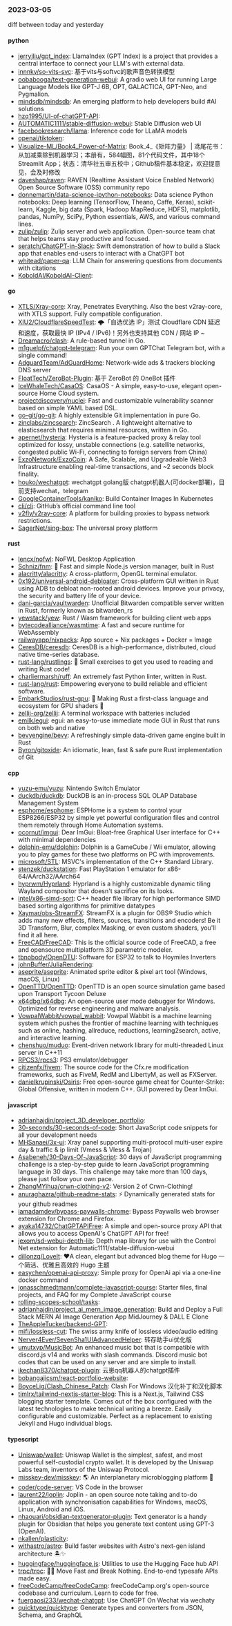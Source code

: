 ### 2023-03-05
diff between today and yesterday

#### python
* [jerryjliu/gpt_index](https://github.com/jerryjliu/gpt_index): LlamaIndex (GPT Index) is a project that provides a central interface to connect your LLM's with external data.
* [innnky/so-vits-svc](https://github.com/innnky/so-vits-svc): 基于vits与softvc的歌声音色转换模型
* [oobabooga/text-generation-webui](https://github.com/oobabooga/text-generation-webui): A gradio web UI for running Large Language Models like GPT-J 6B, OPT, GALACTICA, GPT-Neo, and Pygmalion.
* [mindsdb/mindsdb](https://github.com/mindsdb/mindsdb): An emerging platform to help developers build #AI solutions
* [hzq1995/UI-of-chatGPT-API](https://github.com/hzq1995/UI-of-chatGPT-API): 
* [AUTOMATIC1111/stable-diffusion-webui](https://github.com/AUTOMATIC1111/stable-diffusion-webui): Stable Diffusion web UI
* [facebookresearch/llama](https://github.com/facebookresearch/llama): Inference code for LLaMA models
* [openai/tiktoken](https://github.com/openai/tiktoken): 
* [Visualize-ML/Book4_Power-of-Matrix](https://github.com/Visualize-ML/Book4_Power-of-Matrix): Book_4_《矩阵力量》 | 鸢尾花书：从加减乘除到机器学习；本册有，584幅图，81个代码文件，其中18个Streamlit App；状态：清华社五审五校中；Github稿件基本稳定，欢迎提意见，会及时修改
* [daveshap/raven](https://github.com/daveshap/raven): RAVEN (Realtime Assistant Voice Enabled Network) Open Source Software (OSS) community repo
* [donnemartin/data-science-ipython-notebooks](https://github.com/donnemartin/data-science-ipython-notebooks): Data science Python notebooks: Deep learning (TensorFlow, Theano, Caffe, Keras), scikit-learn, Kaggle, big data (Spark, Hadoop MapReduce, HDFS), matplotlib, pandas, NumPy, SciPy, Python essentials, AWS, and various command lines.
* [zulip/zulip](https://github.com/zulip/zulip): Zulip server and web application. Open-source team chat that helps teams stay productive and focused.
* [seratch/ChatGPT-in-Slack](https://github.com/seratch/ChatGPT-in-Slack): Swift demonstration of how to build a Slack app that enables end-users to interact with a ChatGPT bot
* [whitead/paper-qa](https://github.com/whitead/paper-qa): LLM Chain for answering questions from documents with citations
* [KoboldAI/KoboldAI-Client](https://github.com/KoboldAI/KoboldAI-Client): 

#### go
* [XTLS/Xray-core](https://github.com/XTLS/Xray-core): Xray, Penetrates Everything. Also the best v2ray-core, with XTLS support. Fully compatible configuration.
* [XIU2/CloudflareSpeedTest](https://github.com/XIU2/CloudflareSpeedTest): 🌩「自选优选 IP」测试 Cloudflare CDN 延迟和速度，获取最快 IP (IPv4 / IPv6)！另外也支持其他 CDN / 网站 IP ~
* [Dreamacro/clash](https://github.com/Dreamacro/clash): A rule-based tunnel in Go.
* [m1guelpf/chatgpt-telegram](https://github.com/m1guelpf/chatgpt-telegram): Run your own GPTChat Telegram bot, with a single command!
* [AdguardTeam/AdGuardHome](https://github.com/AdguardTeam/AdGuardHome): Network-wide ads & trackers blocking DNS server
* [FloatTech/ZeroBot-Plugin](https://github.com/FloatTech/ZeroBot-Plugin): 基于 ZeroBot 的 OneBot 插件
* [IceWhaleTech/CasaOS](https://github.com/IceWhaleTech/CasaOS): CasaOS - A simple, easy-to-use, elegant open-source Home Cloud system.
* [projectdiscovery/nuclei](https://github.com/projectdiscovery/nuclei): Fast and customizable vulnerability scanner based on simple YAML based DSL.
* [go-git/go-git](https://github.com/go-git/go-git): A highly extensible Git implementation in pure Go.
* [zinclabs/zincsearch](https://github.com/zinclabs/zincsearch): ZincSearch . A lightweight alternative to elasticsearch that requires minimal resources, written in Go.
* [apernet/hysteria](https://github.com/apernet/hysteria): Hysteria is a feature-packed proxy & relay tool optimized for lossy, unstable connections (e.g. satellite networks, congested public Wi-Fi, connecting to foreign servers from China)
* [ExzoNetwork/ExzoCoin](https://github.com/ExzoNetwork/ExzoCoin): A Safe, Scalable, and Upgradeable Web3 Infrastructure enabling real-time transactions, and ~2 seconds block finality.
* [houko/wechatgpt](https://github.com/houko/wechatgpt): wechatgpt golang版 chatgpt机器人(可docker部署)，目前支持wechat，telegram
* [GoogleContainerTools/kaniko](https://github.com/GoogleContainerTools/kaniko): Build Container Images In Kubernetes
* [cli/cli](https://github.com/cli/cli): GitHub’s official command line tool
* [v2fly/v2ray-core](https://github.com/v2fly/v2ray-core): A platform for building proxies to bypass network restrictions.
* [SagerNet/sing-box](https://github.com/SagerNet/sing-box): The universal proxy platform

#### rust
* [lencx/nofwl](https://github.com/lencx/nofwl): NoFWL Desktop Application
* [Schniz/fnm](https://github.com/Schniz/fnm): 🚀 Fast and simple Node.js version manager, built in Rust
* [alacritty/alacritty](https://github.com/alacritty/alacritty): A cross-platform, OpenGL terminal emulator.
* [0x192/universal-android-debloater](https://github.com/0x192/universal-android-debloater): Cross-platform GUI written in Rust using ADB to debloat non-rooted android devices. Improve your privacy, the security and battery life of your device.
* [dani-garcia/vaultwarden](https://github.com/dani-garcia/vaultwarden): Unofficial Bitwarden compatible server written in Rust, formerly known as bitwarden_rs
* [yewstack/yew](https://github.com/yewstack/yew): Rust / Wasm framework for building client web apps
* [bytecodealliance/wasmtime](https://github.com/bytecodealliance/wasmtime): A fast and secure runtime for WebAssembly
* [railwayapp/nixpacks](https://github.com/railwayapp/nixpacks): App source + Nix packages + Docker = Image
* [CeresDB/ceresdb](https://github.com/CeresDB/ceresdb): CeresDB is a high-performance, distributed, cloud native time-series database.
* [rust-lang/rustlings](https://github.com/rust-lang/rustlings): 🦀 Small exercises to get you used to reading and writing Rust code!
* [charliermarsh/ruff](https://github.com/charliermarsh/ruff): An extremely fast Python linter, written in Rust.
* [rust-lang/rust](https://github.com/rust-lang/rust): Empowering everyone to build reliable and efficient software.
* [EmbarkStudios/rust-gpu](https://github.com/EmbarkStudios/rust-gpu): 🐉 Making Rust a first-class language and ecosystem for GPU shaders 🚧
* [zellij-org/zellij](https://github.com/zellij-org/zellij): A terminal workspace with batteries included
* [emilk/egui](https://github.com/emilk/egui): egui: an easy-to-use immediate mode GUI in Rust that runs on both web and native
* [bevyengine/bevy](https://github.com/bevyengine/bevy): A refreshingly simple data-driven game engine built in Rust
* [Byron/gitoxide](https://github.com/Byron/gitoxide): An idiomatic, lean, fast & safe pure Rust implementation of Git

#### cpp
* [yuzu-emu/yuzu](https://github.com/yuzu-emu/yuzu): Nintendo Switch Emulator
* [duckdb/duckdb](https://github.com/duckdb/duckdb): DuckDB is an in-process SQL OLAP Database Management System
* [esphome/esphome](https://github.com/esphome/esphome): ESPHome is a system to control your ESP8266/ESP32 by simple yet powerful configuration files and control them remotely through Home Automation systems.
* [ocornut/imgui](https://github.com/ocornut/imgui): Dear ImGui: Bloat-free Graphical User interface for C++ with minimal dependencies
* [dolphin-emu/dolphin](https://github.com/dolphin-emu/dolphin): Dolphin is a GameCube / Wii emulator, allowing you to play games for these two platforms on PC with improvements.
* [microsoft/STL](https://github.com/microsoft/STL): MSVC's implementation of the C++ Standard Library.
* [stenzek/duckstation](https://github.com/stenzek/duckstation): Fast PlayStation 1 emulator for x86-64/AArch32/AArch64
* [hyprwm/Hyprland](https://github.com/hyprwm/Hyprland): Hyprland is a highly customizable dynamic tiling Wayland compositor that doesn't sacrifice on its looks.
* [intel/x86-simd-sort](https://github.com/intel/x86-simd-sort): C++ header file library for high performance SIMD based sorting algorithms for primitive datatypes
* [Xaymar/obs-StreamFX](https://github.com/Xaymar/obs-StreamFX): StreamFX is a plugin for OBS® Studio which adds many new effects, filters, sources, transitions and encoders! Be it 3D Transform, Blur, complex Masking, or even custom shaders, you'll find it all here.
* [FreeCAD/FreeCAD](https://github.com/FreeCAD/FreeCAD): This is the official source code of FreeCAD, a free and opensource multiplatform 3D parametric modeler.
* [tbnobody/OpenDTU](https://github.com/tbnobody/OpenDTU): Software for ESP32 to talk to Hoymiles Inverters
* [johnBuffer/JuliaRendering](https://github.com/johnBuffer/JuliaRendering): 
* [aseprite/aseprite](https://github.com/aseprite/aseprite): Animated sprite editor & pixel art tool (Windows, macOS, Linux)
* [OpenTTD/OpenTTD](https://github.com/OpenTTD/OpenTTD): OpenTTD is an open source simulation game based upon Transport Tycoon Deluxe
* [x64dbg/x64dbg](https://github.com/x64dbg/x64dbg): An open-source user mode debugger for Windows. Optimized for reverse engineering and malware analysis.
* [VowpalWabbit/vowpal_wabbit](https://github.com/VowpalWabbit/vowpal_wabbit): Vowpal Wabbit is a machine learning system which pushes the frontier of machine learning with techniques such as online, hashing, allreduce, reductions, learning2search, active, and interactive learning.
* [chenshuo/muduo](https://github.com/chenshuo/muduo): Event-driven network library for multi-threaded Linux server in C++11
* [RPCS3/rpcs3](https://github.com/RPCS3/rpcs3): PS3 emulator/debugger
* [citizenfx/fivem](https://github.com/citizenfx/fivem): The source code for the Cfx.re modification frameworks, such as FiveM, RedM and LibertyM, as well as FXServer.
* [danielkrupinski/Osiris](https://github.com/danielkrupinski/Osiris): Free open-source game cheat for Counter-Strike: Global Offensive, written in modern C++. GUI powered by Dear ImGui.

#### javascript
* [adrianhajdin/project_3D_developer_portfolio](https://github.com/adrianhajdin/project_3D_developer_portfolio): 
* [30-seconds/30-seconds-of-code](https://github.com/30-seconds/30-seconds-of-code): Short JavaScript code snippets for all your development needs
* [MHSanaei/3x-ui](https://github.com/MHSanaei/3x-ui): Xray panel supporting multi-protocol multi-user expire day & traffic & ip limit (Vmess & Vless & Trojan)
* [Asabeneh/30-Days-Of-JavaScript](https://github.com/Asabeneh/30-Days-Of-JavaScript): 30 days of JavaScript programming challenge is a step-by-step guide to learn JavaScript programming language in 30 days. This challenge may take more than 100 days, please just follow your own pace.
* [ZhangMYihua/crwn-clothing-v2](https://github.com/ZhangMYihua/crwn-clothing-v2): Version 2 of Crwn-Clothing!
* [anuraghazra/github-readme-stats](https://github.com/anuraghazra/github-readme-stats): ⚡ Dynamically generated stats for your github readmes
* [iamadamdev/bypass-paywalls-chrome](https://github.com/iamadamdev/bypass-paywalls-chrome): Bypass Paywalls web browser extension for Chrome and Firefox.
* [ayaka14732/ChatGPTAPIFree](https://github.com/ayaka14732/ChatGPTAPIFree): A simple and open-source proxy API that allows you to access OpenAI's ChatGPT API for free!
* [jexom/sd-webui-depth-lib](https://github.com/jexom/sd-webui-depth-lib): Depth map library for use with the Control Net extension for Automatic1111/stable-diffusion-webui
* [dillonzq/LoveIt](https://github.com/dillonzq/LoveIt): ❤️A clean, elegant but advanced blog theme for Hugo 一个简洁、优雅且高效的 Hugo 主题
* [easychen/openai-api-proxy](https://github.com/easychen/openai-api-proxy): Simple proxy for OpenAi api via a one-line docker command
* [jonasschmedtmann/complete-javascript-course](https://github.com/jonasschmedtmann/complete-javascript-course): Starter files, final projects, and FAQ for my Complete JavaScript course
* [rolling-scopes-school/tasks](https://github.com/rolling-scopes-school/tasks): 
* [adrianhajdin/project_ai_mern_image_generation](https://github.com/adrianhajdin/project_ai_mern_image_generation): Build and Deploy a Full Stack MERN AI Image Generation App MidJourney & DALL E Clone
* [TheAppleTucker/backend-GPT](https://github.com/TheAppleTucker/backend-GPT): 
* [mifi/lossless-cut](https://github.com/mifi/lossless-cut): The swiss army knife of lossless video/audio editing
* [Nerver4Ever/SevenSha1UIAdvancedHelper](https://github.com/Nerver4Ever/SevenSha1UIAdvancedHelper): 转存助手ui优化版
* [umutxyp/MusicBot](https://github.com/umutxyp/MusicBot): An enhanced music bot that is compatible with discord.js v14 and works with slash commands. Discord music bot codes that can be used on any server and are simple to install.
* [ikechan8370/chatgpt-plugin](https://github.com/ikechan8370/chatgpt-plugin): 云崽qq机器人的chatgpt插件
* [bobangajicsm/react-portfolio-website](https://github.com/bobangajicsm/react-portfolio-website): 
* [BoyceLig/Clash_Chinese_Patch](https://github.com/BoyceLig/Clash_Chinese_Patch): Clash For Windows 汉化补丁和汉化脚本
* [timlrx/tailwind-nextjs-starter-blog](https://github.com/timlrx/tailwind-nextjs-starter-blog): This is a Next.js, Tailwind CSS blogging starter template. Comes out of the box configured with the latest technologies to make technical writing a breeze. Easily configurable and customizable. Perfect as a replacement to existing Jekyll and Hugo individual blogs.

#### typescript
* [Uniswap/wallet](https://github.com/Uniswap/wallet): Uniswap Wallet is the simplest, safest, and most powerful self-custodial crypto wallet. It is developed by the Uniswap Labs team, inventors of the Uniswap Protocol.
* [misskey-dev/misskey](https://github.com/misskey-dev/misskey): 🌎 An interplanetary microblogging platform 🚀
* [coder/code-server](https://github.com/coder/code-server): VS Code in the browser
* [laurent22/joplin](https://github.com/laurent22/joplin): Joplin - an open source note taking and to-do application with synchronisation capabilities for Windows, macOS, Linux, Android and iOS.
* [nhaouari/obsidian-textgenerator-plugin](https://github.com/nhaouari/obsidian-textgenerator-plugin): Text generator is a handy plugin for Obsidian that helps you generate text content using GPT-3 (OpenAI).
* [nkallen/plasticity](https://github.com/nkallen/plasticity): 
* [withastro/astro](https://github.com/withastro/astro): Build faster websites with Astro's next-gen island architecture 🏝✨
* [huggingface/huggingface.js](https://github.com/huggingface/huggingface.js): Utilities to use the Hugging Face hub API
* [trpc/trpc](https://github.com/trpc/trpc): 🧙‍♀️ Move Fast and Break Nothing. End-to-end typesafe APIs made easy.
* [freeCodeCamp/freeCodeCamp](https://github.com/freeCodeCamp/freeCodeCamp): freeCodeCamp.org's open-source codebase and curriculum. Learn to code for free.
* [fuergaosi233/wechat-chatgpt](https://github.com/fuergaosi233/wechat-chatgpt): Use ChatGPT On Wechat via wechaty
* [quicktype/quicktype](https://github.com/quicktype/quicktype): Generate types and converters from JSON, Schema, and GraphQL
